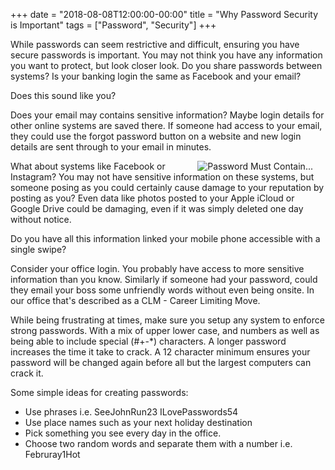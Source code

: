 +++
date = "2018-08-08T12:00:00-00:00"
title = "Why Password Security is Important"
tags = ["Password", "Security"]
+++
 
While passwords can seem restrictive and difficult, ensuring you have secure passwords is important.  You may not think you have any information you want to protect, but look closer look.  Do you share passwords between systems? Is your banking login the same as Facebook and your email?

Does this sound like you?<!--more-->
 
Does your email may contains sensitive information?  Maybe login details for other online systems are saved there.  If someone had access to your email, they could use the forgot password button on a website and new login details are sent through to your email in minutes.

<img src="/images/passwordmustcontain.png" alt="Password Must Contain..." align=right hspace=20>
 
What about systems like Facebook or Instagram?  You may not have sensitive information on these systems, but someone posing as you could certainly cause damage to your reputation by posting as you?  Even data like photos posted to your Apple iCloud or Google Drive could be damaging, even if it was simply deleted one day without notice.

Do you have all this information linked your mobile phone accessible with a single swipe?
 
Consider your office login.  You probably have access to more sensitive information than you know.   Similarly if someone had your password, could they email your boss some unfriendly words without even being onsite.  In our office that's described as a CLM - Career Limiting Move.
 
While being frustrating at times, make sure you setup any system to enforce strong passwords.  With a mix of upper lower case, and numbers as well as being able to include special (#+-*) characters.  A longer password increases the time it take to crack.  A 12 character minimum ensures your password will be changed again before all but the largest computers can crack it.
 
Some simple ideas for creating passwords:

* Use phrases i.e. SeeJohnRun23 ILovePasswords54
* Use place names such as your next holiday destination
* Pick something you see every day in the office.
* Choose two random words and separate them with a number i.e. Februray1Hot
